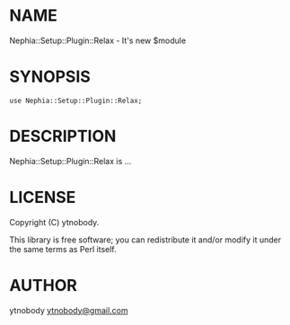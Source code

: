 # NAME

Nephia::Setup::Plugin::Relax - It's new $module

# SYNOPSIS

    use Nephia::Setup::Plugin::Relax;

# DESCRIPTION

Nephia::Setup::Plugin::Relax is ...

# LICENSE

Copyright (C) ytnobody.

This library is free software; you can redistribute it and/or modify
it under the same terms as Perl itself.

# AUTHOR

ytnobody <ytnobody@gmail.com>
